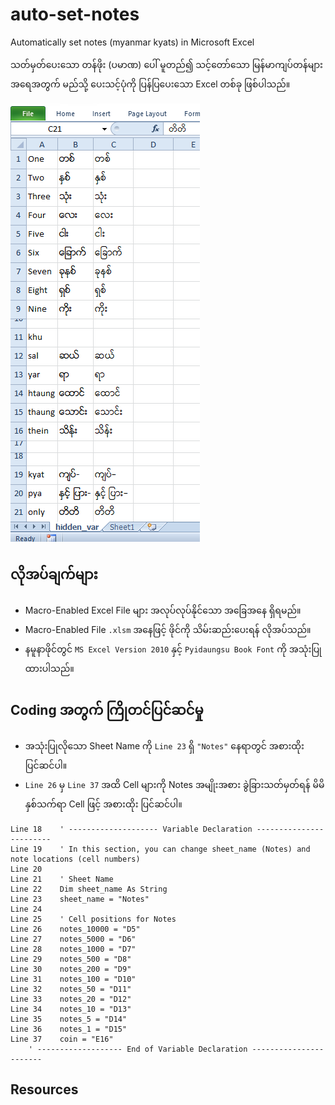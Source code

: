 # auto-set-notes
Automatically set notes (myanmar kyats) in  Microsoft Excel

သတ်မှတ်ပေးသော တန်ဖိုး (ပမာဏ) ပေါ် မူတည်၍ သင့်တော်သော မြန်မာကျပ်တန်များ အရေအတွက်  မည်သို့ ပေးသင့်ပုံကို ပြန်ပြပေးသော Excel တစ်ခု ဖြစ်ပါသည်။

<img src="https://github.com/chitkokooo/excel-figure-to-word-en-mm/blob/main/hidden_var.png" alt="hidden_var excel Sheet">

## လိုအပ်ချက်များ
- Macro-Enabled Excel File များ အလုပ်လုပ်နိုင်သော အခြေအနေ ရှိရမည်။
- Macro-Enabled File `.xlsm` အနေဖြင့် ဖိုင်ကို သိမ်းဆည်းပေးရန် လိုအပ်သည်။
- နမူနာဖိုင်တွင် `MS Excel Version 2010` နှင့် `Pyidaungsu Book Font` ကို အသုံးပြုထားပါသည်။

##  Coding အတွက် ကြိုတင်ပြင်ဆင်မှု
- အသုံးပြုလိုသော Sheet Name ကို `Line 23` ရှိ `"Notes"` နေရာတွင် အစားထိုး ပြင်ဆင်ပါ။
- `Line 26` မှ `Line 37` အထိ Cell များကို Notes အမျိုးအစား ခွဲခြားသတ်မှတ်ရန် မိမိနှစ်သက်ရာ Cell ဖြင့် အစားထိုး ပြင်ဆင်ပါ။
```
Line 18    ' -------------------- Variable Declaration ------------------------
Line 19    ' In this section, you can change sheet_name (Notes) and note locations (cell numbers)
Line 20    
Line 21    ' Sheet Name
Line 22    Dim sheet_name As String
Line 23    sheet_name = "Notes"
Line 24    
Line 25    ' Cell positions for Notes
Line 26    notes_10000 = "D5"
Line 27    notes_5000 = "D6"
Line 28    notes_1000 = "D7"
Line 29    notes_500 = "D8"
Line 30    notes_200 = "D9"
Line 31    notes_100 = "D10"
Line 32    notes_50 = "D11"
Line 33    notes_20 = "D12"
Line 34    notes_10 = "D13"
Line 35    notes_5 = "D14"
Line 36    notes_1 = "D15"
Line 37    coin = "E16"
    ' ------------------- End of Variable Declaration -----------------------
```

## Resources
